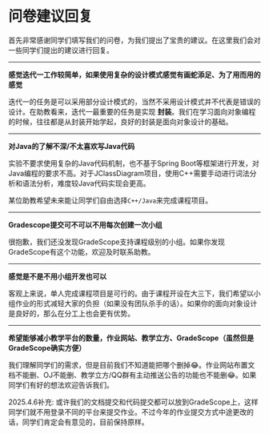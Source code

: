# 问卷建议回复

首先非常感谢同学们填写我们的问卷，为我们提出了宝贵的建议。在这里我们会对一些同学们提出的建议进行回复。

---

**感觉迭代一工作较简单，如果使用复杂的设计模式感觉有画蛇添足、为了用而用的感觉**

迭代一的任务是可以采用部分设计模式的，当然不采用设计模式并不代表是错误的设计。在助教看来，迭代一最重要的任务是实现 **封装**。我们在学习面向对象编程的时候，往往都是从封装开始学起，良好的封装是面向对象设计的基础。

---

**对Java的了解不深/不太喜欢写Java代码**

实验不要求使用复杂的Java代码机制，也不基于Spring Boot等框架进行开发，对Java编程的要求不高。对于JClassDiagram项目，使用C++需要手动进行词法分析和语法分析，难度较Java代码实现会更高。

某位助教希望未来能让同学们自由选择`C++/Java`来完成课程项目。

---

**Gradescope提交可不可以不用每次创建一次小组**

很抱歉，我们还没发现GradeScope支持课程级别的小组。如果你发现GradeScope有这个功能，欢迎及时联系助教。

---

**感觉是不是不用小组开发也可以**

客观上来说，单人完成课程项目是可行的。由于课程开设在大三下，我们希望以小组作业的形式减轻大家的负担（如果没有团队杀手的话）。如果你的面向对象设计是良好的，那么在分工上也会更有优势。

---

**希望能够减小教学平台的数量，作业网站、教学立方、GradeScope（虽然但是GradeScope确实方便）**

我们理解同学们的需求，但是目前我们不知道能把哪个删掉😂。作业网站布置文档不能删、OJ不能删、教学立方/QQ群有主动推送公告的功能也不能删😂。如果同学们有好的想法欢迎告诉我们。

2025.4.6补充: 或许我们的文档提交和代码提交都可以放到GradeScope上，这样同学们就不用登录不同的平台来提交作业。不过今年的作业提交方式中途更改的话，同学们肯定会有意见的，目前保持原样。
